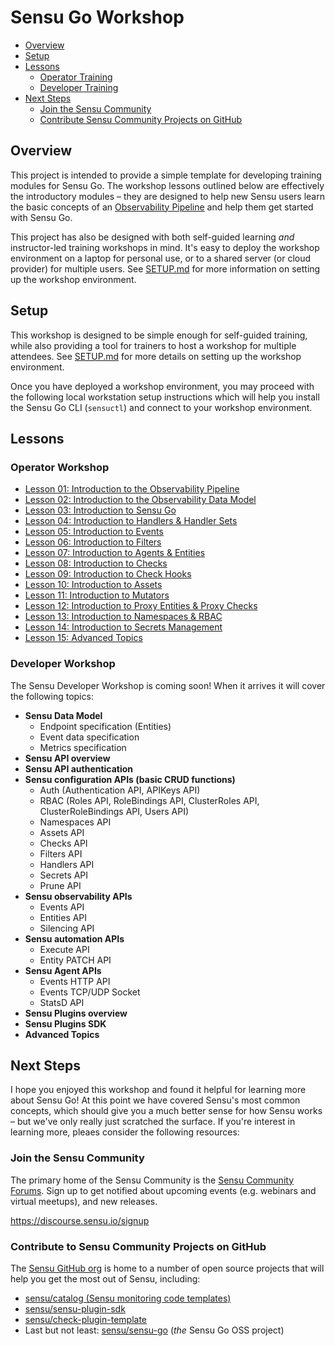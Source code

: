 # Sensu Go Workshop

- [Overview](#overview)
- [Setup](#setup)
- [Lessons](#lessons)
  - [Operator Training](#operator-training)
  - [Developer Training](#developer-training)
- [Next Steps](#next-steps)
  - [Join the Sensu Community](#join-the-sensu-community)
  - [Contribute Sensu Community Projects on GitHub](#contribute-to-sensu-community-projects-on-github)

## Overview

This project is intended to provide a simple template for developing training
modules for Sensu Go. The workshop lessons outlined below are effectively the
introductory modules – they are designed to help new Sensu users learn the
basic concepts of an [Observability Pipeline][0-0] and help them get started
with Sensu Go.

This project has also be designed with both self-guided learning _and_
instructor-led training workshops in mind. It's easy to deploy the workshop
environment on a laptop for personal use, or to a shared server (or cloud
provider) for multiple users. See [SETUP.md][0-1] for more information on
setting up the workshop environment.

## Setup

This workshop is designed to be simple enough for self-guided training, while
also providing a tool for trainers to host a workshop for multiple attendees.
See [SETUP.md][0-1] for more details on setting up the workshop environment.

Once you have deployed a workshop environment, you may proceed with the
following local workstation setup instructions which will help you install
the Sensu Go CLI (`sensuctl`) and connect to your workshop environment.

## Lessons

### Operator Workshop

- [Lesson 01: Introduction to the Observability Pipeline](/lessons/operator/01/README.md#readme)
- [Lesson 02: Introduction to the Observability Data Model](/lessons/operator/02/README.md#readme)
- [Lesson 03: Introduction to Sensu Go](/lessons/operator/03/README.md#readme)
- [Lesson 04: Introduction to Handlers & Handler Sets](/lessons/operator/04/README.md#readme)
- [Lesson 05: Introduction to Events](/lessons/operator/05/README.md#readme)
- [Lesson 06: Introduction to Filters](/lessons/operator/06/README.md#readme)
- [Lesson 07: Introduction to Agents & Entities](/lessons/operator/07/README.md#readme)
- [Lesson 08: Introduction to Checks](/lessons/operator/08/README.md#readme)
- [Lesson 09: Introduction to Check Hooks](/lessons/operator/09/README.md#readme)
- [Lesson 10: Introduction to Assets](/lessons/operator/10/README.md#readme)
- [Lesson 11: Introduction to Mutators](/lessons/operator/11/README.md#readme)
- [Lesson 12: Introduction to Proxy Entities & Proxy Checks](/lessons/operator/12/README.md#readme)
- [Lesson 13: Introduction to Namespaces & RBAC](/lessons/operator/13/README.md#readme)
- [Lesson 14: Introduction to Secrets Management](/lessons/operator/14/README.md#readme)
- [Lesson 15: Advanced Topics](/lessons/operator/15/README.md#readme)

### Developer Workshop

The Sensu Developer Workshop is coming soon!
When it arrives it will cover the following topics:

- **Sensu Data Model**
  - Endpoint specification (Entities)
  - Event data specification
  - Metrics specification
- **Sensu API overview**
- **Sensu API authentication**
- **Sensu configuration APIs (basic CRUD functions)**
  - Auth (Authentication API, APIKeys API)
  - RBAC (Roles API, RoleBindings API, ClusterRoles API, ClusterRoleBindings API, Users API)
  - Namespaces API
  - Assets API
  - Checks API
  - Filters API
  - Handlers API
  - Secrets API
  - Prune API
- **Sensu observability APIs**
  - Events API
  - Entities API
  - Silencing API
- **Sensu automation APIs**
  - Execute API
  - Entity PATCH API
- **Sensu Agent APIs**
  - Events HTTP API
  - Events TCP/UDP Socket
  - StatsD API
- **Sensu Plugins overview**
- **Sensu Plugins SDK**
- **Advanced Topics**

## Next Steps

I hope you enjoyed this workshop and found it helpful for learning more about
Sensu Go! At this point we have covered Sensu's most common concepts, which
should give you a much better sense for how Sensu works – but we've only really
just scratched the surface. If you're interest in learning more, pleaes
consider the following resources:

### Join the Sensu Community

The primary home of the Sensu Community is the [Sensu Community Forums][Z-1].
Sign up to get notified about upcoming events (e.g. webinars and virtual
meetups), and new releases.

https://discourse.sensu.io/signup

### Contribute to Sensu Community Projects on GitHub

The [Sensu GitHub org][Z-2] is home to a number of open source projects that will help you get the most out of Sensu, including:

- [sensu/catalog (Sensu monitoring code templates)][Z-3]
- [sensu/sensu-plugin-sdk][Z-4]
- [sensu/check-plugin-template][Z-5]
- Last but not least: [sensu/sensu-go][Z-6] (_the_ Sensu Go OSS project)

[x-x]: #

[0-0]: #observability-pipeline
[0-1]: /docs/SETUP.md
[0-2]: https://docs.sensu.io/sensu-go/latest/operations/deploy-sensu/install-sensu/#install-sensuctl
[0-3]: https://docs.sensu.io/sensu-go/latest/
[0-4]: https://docs.sensu.io/sensu-go/latest/reference/apikeys/

[1-1]: https://docs.sensu.io/sensu-go/latest/reference/handlers/
[1-2]: https://docs.sensu.io/sensu-go/latest/api/events/
[1-3]: https://docs.sensu.io/sensu-go/latest/reference/entities/
[1-4]: https://https://docs.sensu.io/sensu-go/latest/api/entities/
[1-5]: https://docs.sensu.io/sensu-go/latest/reference/filters/

[2-1]: https://docs.sensu.io/sensu-go/latest/reference/agent/
[2-2]: https://docs.sensu.io/sensu-go/latest/reference/agent/#create-monitoring-events-using-the-agent-api
[2-3]: https://docs.sensu.io/sensu-go/latest/reference/checks/
[2-4]: https://docs.sensu.io/sensu-go/latest/reference/events/
[2-5]: https://en.wikipedia.org/wiki/Standard_streams

[Z-1]: https://discourse.sensu.io
[Z-2]: https://github.com/sensu/
[Z-3]: https://github.com/sensu/catalog
[Z-4]: https://github.com/sensu/sensu-plugin-sdk
[Z-5]: https://github.com/sensu/check-plugin-template
[Z-6]: https://github.com/sensu/sensu-go
